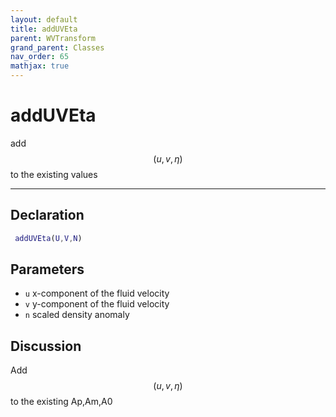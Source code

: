```yaml
---
layout: default
title: addUVEta
parent: WVTransform
grand_parent: Classes
nav_order: 65
mathjax: true
---
```


#  addUVEta

add $$(u,v,\eta)$$ to the existing values


---

## Declaration
```matlab
 addUVEta(U,V,N)
```
## Parameters
+ `u`  x-component of the fluid velocity
+ `v`  y-component of the fluid velocity
+ `n`  scaled density anomaly

## Discussion

  Add $$(u,v,\eta)$$ to the existing Ap,Am,A0
          
